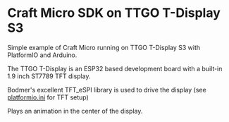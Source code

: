 # Craft Micro SDK on TTGO T-Display S3

Simple example of Craft Micro running on TTGO T-Display S3 with PlatformIO and Arduino.

The TTGO T-Display is an ESP32 based development board with a built-in 1.9 inch ST7789 TFT display.

Bodmer's excellent TFT_eSPI library is used to drive the display (see [platformio.ini](platformio.ini) for TFT setup)

Plays an animation in the center of the display.
